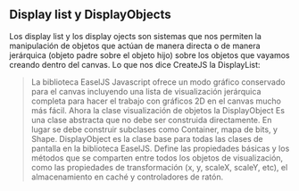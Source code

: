 ## Display list y DisplayObjects

Los display list y los display ojects son sistemas que nos permiten la manipulación de objetos que actúan de manera directa o de manera jerárquica (objeto padre sobre el objeto hijo) sobre los objetos que vayamos creando dentro del canvas.
Lo que nos dice CreateJS la DisplayList:
>	La biblioteca EaselJS Javascript ofrece un modo gráfico conservado para el canvas incluyendo una lista de visualización jerárquica completa para hacer el trabajo con gráficos 2D en el canvas mucho más fácil.
Ahora la clase visualización de objetos la DisplayObject
>	Es una clase abstracta que no debe ser construida directamente. En lugar se debe construir subclases como Container, mapa de bits, y Shape. DisplayObject es la clase base para todas las clases de pantalla en la biblioteca EaselJS. Define las propiedades básicas y los métodos que se comparten entre todos los objetos de visualización, como las propiedades de transformación (x, y, scaleX, scaleY, etc), el almacenamiento en caché y controladores de ratón.
